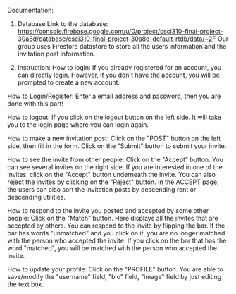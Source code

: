 Documentation:

1. Database
Link to the database:
https://console.firebase.google.com/u/0/project/csci310-final-project-30a8d/database/csci310-final-project-30a8d-default-rtdb/data/~2F
Our group uses Firestore datastore to store all the users information and the invitation post information.

2. Instruction: 
How to login: If you already registered for an account, you can directly login. However, if you don't have the account, you will be prompted to create a new account.

How to Login/Register: Enter a email address and password, then you are done with this part!

How to logout: If you click on the logout button on the left side. It will take you to the login page where you can login again.

How to make a new invitation post: Click on the "POST" button on the left side, then fill in the form. Click on the "Submit" button to submit your invite.

How to see the invite from other people: Click on the "Accept" button. You can see several invites on the right side. If you are interested in one of the invites, click on the "Accept" button underneath the invite. You can also reject the invites by clicking on the "Reject" button. In the ACCEPT page, the users can also sort the invitation posts by descending rent or descending utilities. 

How to respond to the invite you posted and accepted by some other people: Click on the "Match" button. Here displays all the invites that are accepted by others. You can respond to the invite by flipping the bar. If the bar has words "unmatched" and you click on it, you are no longer matched with the person who accepted the invite. If you click on the bar that has the word "matched", you will be matched with the person who accepted the invite.

How to update your profile: Click on the "PROFILE" button. You are able to save/modify the "username" field, "bio" field, "image" field by just editing the text box.

